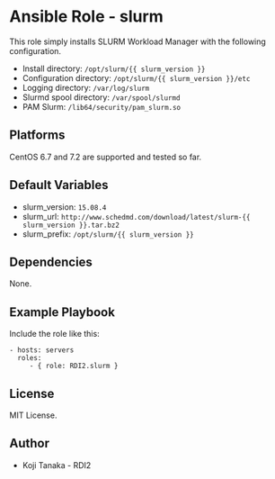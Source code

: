 Ansible Role - slurm
====================

This role simply installs SLURM Workload Manager with the following configuration.

- Install directory: `/opt/slurm/{{ slurm_version }}`
- Configuration directory: `/opt/slurm/{{ slurm_version }}/etc`
- Logging directory: `/var/log/slurm`
- Slurmd spool directory: `/var/spool/slurmd`
- PAM Slurm: `/lib64/security/pam_slurm.so`

Platforms
---------

CentOS 6.7 and 7.2 are supported and tested so far.

Default Variables
-----------------

- slurm_version: `15.08.4`
- slurm_url: `http://www.schedmd.com/download/latest/slurm-{{ slurm_version }}.tar.bz2`
- slurm_prefix: `/opt/slurm/{{ slurm_version }}`

Dependencies
------------

None.

Example Playbook
----------------

Include the role like this:

    - hosts: servers
      roles:
         - { role: RDI2.slurm }

License
-------

MIT License.

Author
------

- Koji Tanaka - RDI2
